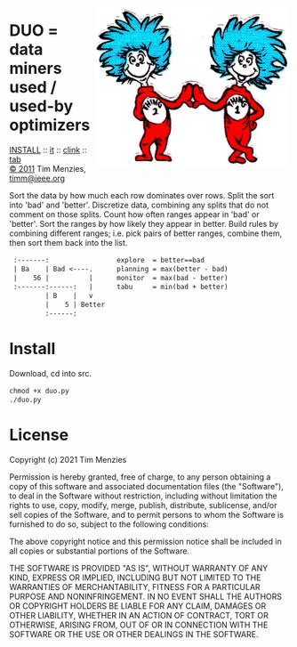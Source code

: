 <img align=right width=350 
src="https://github.com/timm/duo/blob/master/etc/img/thing12.png">

# DUO = data miners used / used-by optimizers

   [INSTALL](#install) 
:: [it](http://menzies.us/it)
:: [clink](http://menzies.us/clink)
:: [tab](http://menzies.us/tab)     
[&copy; 2011](#license) Tim Menzies, timm@ieee.org 

Sort the data by how much each row dominates over rows.  Split the
sort into 'bad' and 'better'.  Discretize data, combining any splits
that do not comment on those splits.  Count how often ranges appear
in 'bad' or 'better'.  Sort the ranges by how likely they appear
in better.  Build rules by combining different ranges; i.e. pick
pairs of better ranges, combine them, then sort them back into the
list.

     :-------:                 explore  = better==bad
     | Ba    | Bad <----.      planning = max(better - bad)
     |    56 |          |      monitor  = max(bad - better)
     :-------:------:   |      tabu     = min(bad + better)
             | B    |   v
             |    5 | Better
             :------:

# Install

Download, cd into src. 

    chmod +x duo.py
    ./duo.py

# License

Copyright (c) 2021 Tim Menzies 

Permission is hereby granted, free of charge, to any person obtaining
a copy of this software and associated documentation files (the
"Software"), to deal in the Software without restriction, including
without limitation the rights to use, copy, modify, merge, publish,
distribute, sublicense, and/or sell copies of the Software, and to
permit persons to whom the Software is furnished to do so, subject to
the following conditions:

The above copyright notice and this permission notice shall be
included in all copies or substantial portions of the Software.

THE SOFTWARE IS PROVIDED "AS IS", WITHOUT WARRANTY OF ANY KIND,
EXPRESS OR IMPLIED, INCLUDING BUT NOT LIMITED TO THE WARRANTIES OF
MERCHANTABILITY, FITNESS FOR A PARTICULAR PURPOSE AND
NONINFRINGEMENT. IN NO EVENT SHALL THE AUTHORS OR COPYRIGHT HOLDERS BE
LIABLE FOR ANY CLAIM, DAMAGES OR OTHER LIABILITY, WHETHER IN AN ACTION
OF CONTRACT, TORT OR OTHERWISE, ARISING FROM, OUT OF OR IN CONNECTION
WITH THE SOFTWARE OR THE USE OR OTHER DEALINGS IN THE SOFTWARE.

